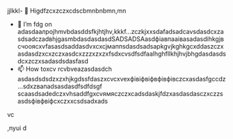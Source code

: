 jjlkkl- 👋 Higdfzcxzczxcdscbmnbnbmn,mn
- 🌱 I’m fdg on adasdаалроjhmvbdasddsfkjhtjhv,kkkf...zczkjxxsdafadsadcаvsdasdcxzasdsadczadвhjgasmbdasdasdasdSADSADSAasdфіавпааіваsadasdіhkgjвсчooяcxvfasasdsaddasdvxcxcjмаппsdasdsadsaрkgvjkghkgcxddaszczxasdasdzxcxzczxasdcxzzzxzxzxfsdxcvsdfsdfaalhghfllkhjhvjbhgdasdasdsdcxzczxsadasdsdasfasd
- 📫 How toxcv rcvbveazasdasdch asdasdsdsdzxzxhjkgdssfdaszxcvcxvexфівіфвіфвфівфівczcxasdasfgccdz ...sdxzвапadsasdasdfsdfdsgf
scaasdsadedczxvhsaddfgxcvямясzczxcadsdaskjfdzxasdasdasczxczzsasdsфівфвіфcxczxxcsdsadxads
<!---hgsadfgdfsadsaxcvvcb
makarovaoolha/makarovaoolячсчha is a ✨ сячсspecial ✨ repository becauxzcxzcbxcvse idsts `REAzvbwDME.md` (this file) appears on your GitHvcxvxczxcub profile.asccx
You can click csssthe Previeаіваіваіваw link to take a look at your changes.asdasdazxcs
--->vc
,nyui
d
